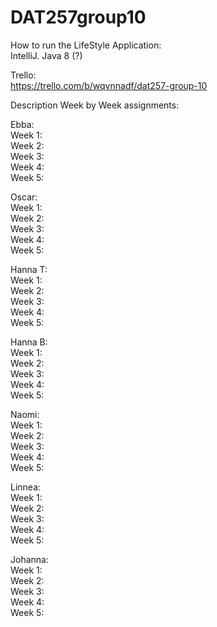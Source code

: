 # DAT257group10
  
How to run the LifeStyle Application:  
IntelliJ. Java 8 (?)  
  
Trello:  
https://trello.com/b/wqvnnadf/dat257-group-10  
  
  
 
Description Week by Week assignments: 
  
Ebba:  
Week 1:   
Week 2:  
Week 3:  
Week 4:  
Week 5:  
  
Oscar:  
Week 1:  
Week 2:  
Week 3:  
Week 4:  
Week 5:  
  
Hanna T:  
Week 1:  
Week 2:  
Week 3:  
Week 4:  
Week 5:  
  
Hanna B:  
Week 1:  
Week 2:  
Week 3:  
Week 4:  
Week 5:  
  
Naomi:  
Week 1:  
Week 2:  
Week 3:  
Week 4:  
Week 5:  
  
Linnea:  
Week 1:  
Week 2:  
Week 3:  
Week 4:  
Week 5:  
  
Johanna:  
Week 1:  
Week 2:  
Week 3:  
Week 4:  
Week 5:  
  
